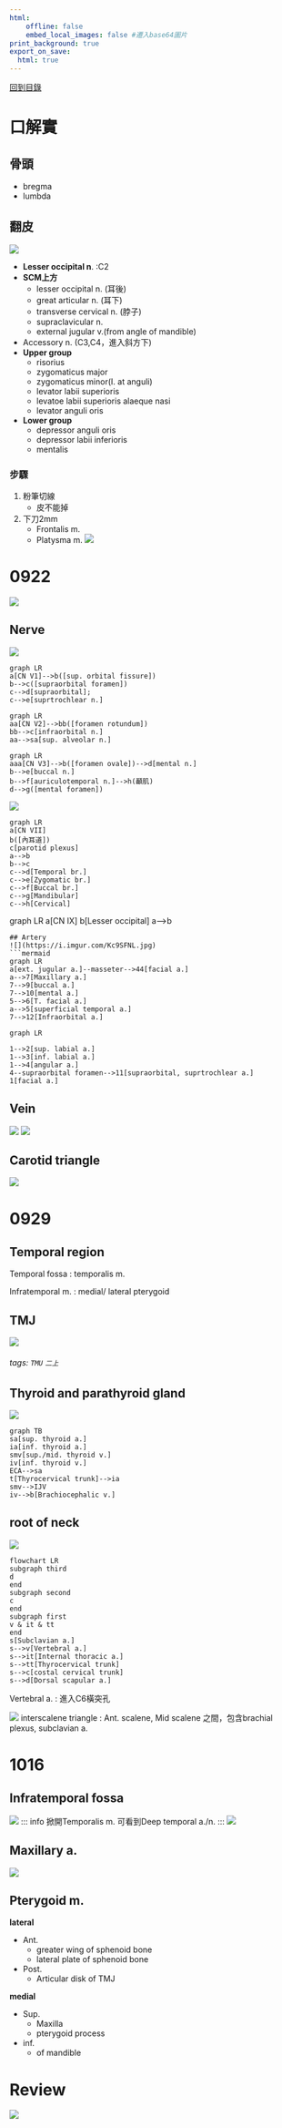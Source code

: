 ```yaml
---
html:
    offline: false
    embed_local_images: false #遷入base64圖片
print_background: true
export_on_save:
  html: true
---
```

[回到目錄](../index.md)
# 口解實

## 骨頭
- bregma
- lumbda


## 翻皮
![](https://i.imgur.com/tDRvJoQ.png)
- **Lesser occipital n**. :C2
- **SCM上方**
    - lesser occipital <span class="n">n.</span> (耳後)
    - great articular <span class="n">n.</span> (耳下)
    - transverse cervical <span class="n">n.</span> (脖子)
    - supraclavicular <span class="n">n.</span>
    - external jugular <span class="v">v.</span>(from angle of mandible)
- Accessory <span class="n">n.</span> (C3,C4，進入斜方下)
- **Upper group**
    - risorius 
    - zygomaticus major
    - zygomaticus minor(I. at anguli)
    - levator labii superioris
    - levatoe labii superioris alaeque nasi
    - levator anguli oris 
- **Lower group**
    - depressor anguli oris
    - depressor labii inferioris
    - mentalis
### 步驟
1. 粉筆切線
    - 皮不能掉
2. 下刀2mm
    - Frontalis m. 
    - Platysma m.
![](https://i.imgur.com/EKRjbq2.png)
# 0922
![](https://i.imgur.com/fIHHYfc.jpg)
## Nerve
![](https://i.imgur.com/Ob6sVMA.png)

```mermaid
graph LR
a[CN V1]-->b([sup. orbital fissure])
b-->c([supraorbital foramen])
c-->d[supraorbital];
c-->e[suprtrochlear n.]
```

```mermaid
graph LR
aa[CN V2]-->bb([foramen rotundum])
bb-->c[infraorbital n.]
aa-->sa[sup. alveolar n.]
```
```mermaid
graph LR
aaa[CN V3]-->b([foramen ovale])-->d[mental n.]
b-->e[buccal n.]
b-->f[auriculotemporal n.]-->h(顳肌)
d-->g([mental foramen])
```
![](https://i.imgur.com/KffJWrA.jpg)

```mermaid
graph LR
a[CN VII]
b([內耳道])
c[parotid plexus]
a-->b
b-->c
c-->d[Temporal br.]
c-->e[Zygomatic br.]
c-->f[Buccal br.]
c-->g[Mandibular]
c-->h[Cervical]
```

graph LR
a[CN IX]
b[Lesser occipital]
a-->b
```
## Artery
![](https://i.imgur.com/Kc9SFNL.jpg)
```mermaid
graph LR
a[ext. jugular a.]--masseter-->44[facial a.]
a-->7[Maxillary a.]
7-->9[buccal a.]
7-->10[mental a.]
5-->6[T. facial a.]
a-->5[superficial temporal a.]
7-->12[Infraorbital a.]
```
```mermaid
graph LR

1-->2[sup. labial a.]
1-->3[inf. labial a.]
1-->4[angular a.]
4--supraorbital foramen-->11[supraorbital, suprtrochlear a.]
1[facial a.]
```
## Vein
![](https://i.imgur.com/ovVIhxm.jpg)
![](https://i.imgur.com/fdGCYvo.jpg)
## Carotid triangle
![](https://i.imgur.com/9jmZWtw.jpg)

# 0929
## Temporal region 
Temporal fossa
: temporalis m.

Infratemporal m.
: medial/ lateral pterygoid
## TMJ
![](paste_src/2022-09-29-00-33-10.png)
###### tags: `TMU` `二上`
## Thyroid and parathyroid gland
![](paste_src/2022-09-29-00-49-01.png)
```mermaid
graph TB
sa[sup. thyroid a.]
ia[inf. thyroid a.]
smv[sup./mid. thyroid v.]
iv[inf. thyroid v.]
ECA-->sa
t[Thyrocervical trunk]-->ia
smv-->IJV
iv-->b[Brachiocephalic v.]
```
## root of neck
![](paste_src/2022-09-29-00-57-17.png)
```mermaid
flowchart LR
subgraph third
d
end
subgraph second
c
end
subgraph first
v & it & tt
end
s[Subclavian a.]
s-->v[Vertebral a.]
s-->it[Internal thoracic a.]
s-->tt[Thyrocervical trunk]
s-->c[costal cervical trunk]
s-->d[Dorsal scapular a.]

```
Vertebral a.
: 進入C6橫突孔

![](paste_src/2022-09-29-01-26-10.png)
interscalene triangle
: Ant. scalene, Mid scalene 之間，包含brachial plexus, subclavian a.

# 1016
## Infratemporal fossa
![](paste_src/2022-10-05-16-24-12.png)
::: info
掀開Temporalis m. 可看到Deep temporal a./n.
:::
![](paste_src/2022-10-05-16-30-51.png) 
## Maxillary a.
![](paste_src/![](paste_src/2022-10-05-16-38-41.png).png)

## Pterygoid m.
**lateral**
- Ant.
  - greater wing of sphenoid bone
  - lateral plate of sphenoid bone
- Post.
  - Articular disk of TMJ

**medial**
- Sup.
  - Maxilla
  - pterygoid process
- inf.
    -   of mandible
# Review
![](paste_src/2022-10-05-16-33-06.png)
